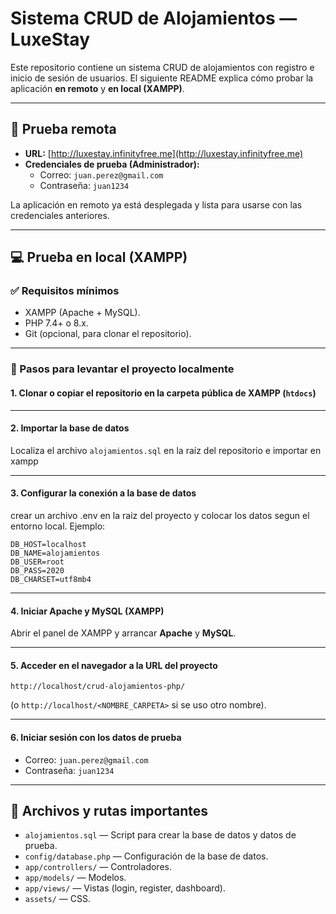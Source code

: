 # Sistema CRUD de Alojamientos — LuxeStay

Este repositorio contiene un sistema CRUD de alojamientos con registro e inicio de sesión de usuarios. El siguiente README explica cómo probar la aplicación **en remoto** y **en local (XAMPP)**.

---

## 🚀 Prueba remota

- **URL:** [http://luxestay.infinityfree.me](http://luxestay.infinityfree.me)
- **Credenciales de prueba (Administrador):**
  - Correo: `juan.perez@gmail.com`
  - Contraseña: `juan1234`

La aplicación en remoto ya está desplegada y lista para usarse con las credenciales anteriores.

---

## 💻 Prueba en local (XAMPP)

### ✅ Requisitos mínimos
- XAMPP (Apache + MySQL).
- PHP 7.4+ o 8.x.
- Git (opcional, para clonar el repositorio).

---

### 📂 Pasos para levantar el proyecto localmente

#### 1. Clonar o copiar el repositorio en la carpeta pública de XAMPP (`htdocs`)


---

#### 2. Importar la base de datos

Localiza el archivo `alojamientos.sql` en la raíz del repositorio e importar en xampp

---

#### 3. Configurar la conexión a la base de datos

crear un archivo .env en la raiz del proyecto y colocar los datos segun el entorno local. Ejemplo:

```arduino
DB_HOST=localhost
DB_NAME=alojamientos
DB_USER=root
DB_PASS=2020
DB_CHARSET=utf8mb4

```

---

#### 4. Iniciar Apache y MySQL (XAMPP)

Abrir el panel de XAMPP y arrancar **Apache** y **MySQL**.

---

#### 5. Acceder en el navegador a la URL del proyecto

```arduino
http://localhost/crud-alojamientos-php/
```

(o `http://localhost/<NOMBRE_CARPETA>` si se uso otro nombre).

---

#### 6. Iniciar sesión con los datos de prueba

- Correo: `juan.perez@gmail.com`  
- Contraseña: `juan1234`

---

## 📁 Archivos y rutas importantes

- `alojamientos.sql` — Script para crear la base de datos y datos de prueba.  
- `config/database.php` — Configuración de la base de datos.  
- `app/controllers/` — Controladores.  
- `app/models/` — Modelos.  
- `app/views/` — Vistas (login, register, dashboard).  
- `assets/` — CSS.  

